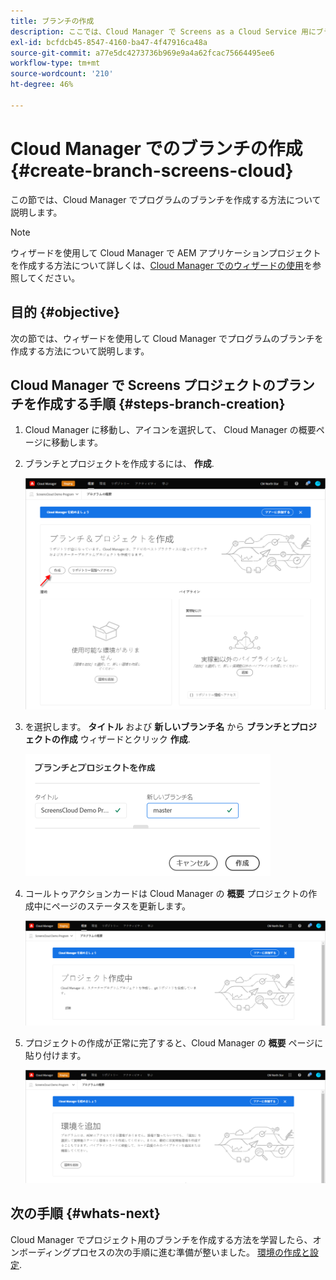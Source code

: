 ```yaml
---
title: ブランチの作成
description: ここでは、Cloud Manager で Screens as a Cloud Service 用にブランチを作成する方法について説明します。
exl-id: bcfdcb45-8547-4160-ba47-4f47916ca48a
source-git-commit: a77e5dc4273736b969e9a4a62fcac75664495ee6
workflow-type: tm+mt
source-wordcount: '210'
ht-degree: 46%

---
```


# Cloud Manager でのブランチの作成 {#create-branch-screens-cloud}

この節では、Cloud Manager でプログラムのブランチを作成する方法について説明します。

>[!NOTE]
>ウィザードを使用して Cloud Manager で AEM アプリケーションプロジェクトを作成する方法について詳しくは、[Cloud Manager でのウィザードの使用](https://experienceleague.adobe.com/docs/experience-manager-cloud-service/content/implementing/using-cloud-manager/create-application-project/using-the-wizard.html)を参照してください。

## 目的 {#objective}

次の節では、ウィザードを使用して Cloud Manager でプログラムのブランチを作成する方法について説明します。

## Cloud Manager で Screens プロジェクトのブランチを作成する手順 {#steps-branch-creation}

1. Cloud Manager に移動し、アイコンを選択して、 Cloud Manager の概要ページに移動します。

1. ブランチとプロジェクトを作成するには、 **作成**.

   ![画像](/help/screens-cloud/assets/onboarding/create-branch1.png)

1. を選択します。 **タイトル** および **新しいブランチ名** から **ブランチとプロジェクトの作成** ウィザードとクリック **作成**.

   ![画像](/help/screens-cloud/assets/onboarding/create-branch2.png)

1. コールトゥアクションカードは Cloud Manager の **概要** プロジェクトの作成中にページのステータスを更新します。

   ![画像](/help/screens-cloud/assets/onboarding/create-branch3.png)

1. プロジェクトの作成が正常に完了すると、Cloud Manager の **概要** ページに貼り付けます。

   ![画像](/help/screens-cloud/assets/onboarding/create-branch4.png)

## 次の手順 {#whats-next}

Cloud Manager でプロジェクト用のブランチを作成する方法を学習したら、オンボーディングプロセスの次の手順に進む準備が整いました。 [環境の作成と設定](/help/screens-cloud/onboarding-screens-cloud/creating-an-environment.md).

